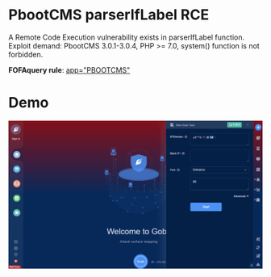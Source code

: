 # PbootCMS parserIfLabel RCE

A Remote Code Execution vulnerability exists in parserIfLabel function. Exploit demand: PbootCMS 3.0.1-3.0.4, PHP >= 7.0, system() function is not forbidden.

**FOFAquery rule**: [app="PBOOTCMS"](https://fofa.so/result?qbase64=YXBwPSJQQk9PVENNUyI%3D)

# Demo

![](PbootCMS_parserIfLabel_RCE.gif)